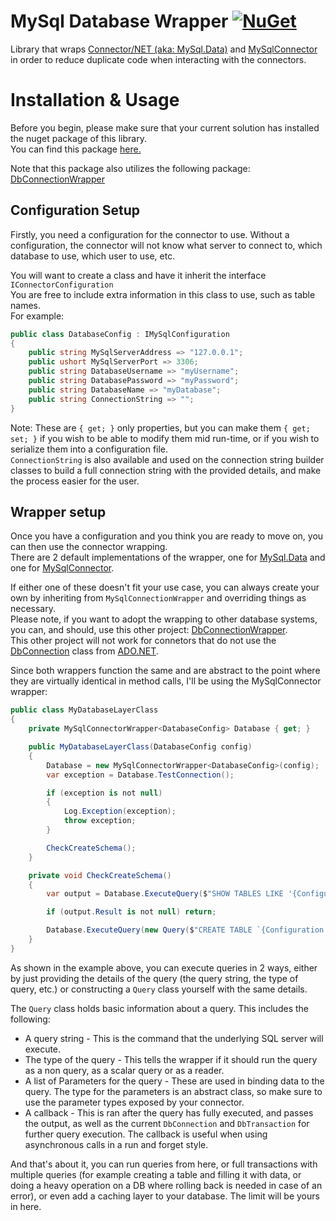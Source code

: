 # MySql Database Wrapper [![NuGet](https://img.shields.io/nuget/v/Pustalorc.MySqlConnectorWrapper.svg)](https://www.nuget.org/packages/Pustalorc.MySqlConnectorWrapper/)

Library that wraps [Connector/NET (aka: MySql.Data)](https://www.nuget.org/packages/MySql.Data/) and [MySqlConnector](https://www.nuget.org/packages/MySqlConnector/) in order to reduce duplicate code when interacting with the connectors.

# Installation & Usage

Before you begin, please make sure that your current solution has installed the nuget package of this library.  
You can find this package [here.](https://www.nuget.org/packages/Pustalorc.MySqlConnectorWrapper)

Note that this package also utilizes the following package: [DbConnectionWrapper](https://www.nuget.org/packages/Pustalorc.DbConnectionWrapper)

## Configuration Setup

Firstly, you need a configuration for the connector to use.
Without a configuration, the connector will not know what server to connect to, which database to use, which user to use, etc.

You will want to create a class and have it inherit the interface `IConnectorConfiguration`  
You are free to include extra information in this class to use, such as table names.  
For example:

```C#
public class DatabaseConfig : IMySqlConfiguration
{
    public string MySqlServerAddress => "127.0.0.1";
    public ushort MySqlServerPort => 3306;
    public string DatabaseUsername => "myUsername";
    public string DatabasePassword => "myPassword";
    public string DatabaseName => "myDatabase";
    public string ConnectionString => "";
}
```
Note: These are `{ get; }` only properties, but you can make them `{ get; set; }` if you wish to be able to modify them mid run-time, or if you wish to serialize them into a configuration file.  
`ConnectionString` is also available and used on the connection string builder classes to build a full connection string with the provided details, and make the process easier for the user.

## Wrapper setup

Once you have a configuration and you think you are ready to move on, you can then use the connector wrapping.  
There are 2 default implementations of the wrapper, one for [MySql.Data](https://www.nuget.org/packages/MySql.Data) and one for [MySqlConnector](https://www.nuget.org/packages/MySqlConnector).

If either one of these doesn't fit your use case, you can always create your own by inheriting from `MySqlConnectionWrapper` and overriding things as necessary.  
Please note, if you want to adopt the wrapping to other database systems, you can, and should, use this other project: [DbConnectionWrapper](https://github.com/Pustalorc/DbConnectionWrapper).  
This other project will not work for connetors that do not use the [DbConnection](https://docs.microsoft.com/en-us/dotnet/api/system.data.common.dbconnection) class from [ADO.NET](https://docs.microsoft.com/en-us/dotnet/framework/data/adonet/).

Since both wrappers function the same and are abstract to the point where they are virtually identical in method calls, I'll be using the MySqlConnector wrapper:

```C#
public class MyDatabaseLayerClass
{
    private MySqlConnectorWrapper<DatabaseConfig> Database { get; }

    public MyDatabaseLayerClass(DatabaseConfig config)
    {
        Database = new MySqlConnectorWrapper<DatabaseConfig>(config);
        var exception = Database.TestConnection();

        if (exception is not null)
        {
            Log.Exception(exception);
            throw exception;
        }

        CheckCreateSchema();
    }

    private void CheckCreateSchema()
    {
        var output = Database.ExecuteQuery($"SHOW TABLES LIKE '{Configuration.TableName}';", EQueryType.Scalar);

        if (output.Result is not null) return;

        Database.ExecuteQuery(new Query($"CREATE TABLE `{Configuration.TableName}` (`Id` INT NOT NULL, PRIMARY KEY (`Id`));"));
    }
}
```

As shown in the example above, you can execute queries in 2 ways, either by just providing the details of the query (the query string, the type of query, etc.) or constructing a `Query` class yourself with the same details.

The `Query` class holds basic information about a query.
This includes the following:
- A query string - This is the command that the underlying SQL server will execute.
- The type of the query - This tells the wrapper if it should run the query as a non query, as a scalar query or as a reader.
- A list of Parameters for the query - These are used in binding data to the query. The type for the parameters is an abstract class, so make sure to use the parameter types exposed by your connector.
- A callback - This is ran after the query has fully executed, and passes the output, as well as the current `DbConnection` and `DbTransaction` for further query execution. The callback is useful when using asynchronous calls in a run and forget style.

And that's about it, you can run queries from here, or full transactions with multiple queries (for example creating a table and filling it with data, or doing a heavy operation on a DB where rolling back is needed in case of an error), or even add a caching layer to your database. The limit will be yours in here.